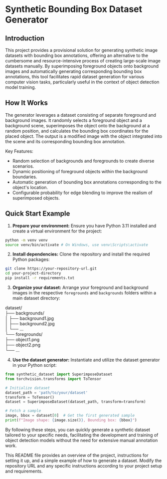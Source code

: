 # Synthetic Bounding Box Dataset Generator

## Introduction
This project provides a provisional solution for generating synthetic image datasets with bounding box annotations, offering an alternative to the cumbersome and resource-intensive process of creating large-scale image datasets manually. By superimposing foreground objects onto background images and automatically generating corresponding bounding box annotations, this tool facilitates rapid dataset generation for various computer vision tasks, particularly useful in the context of object detection model training.

## How It Works
The generator leverages a dataset consisting of separate foreground and background images. It randomly selects a foreground object and a background scene, superimposes the object onto the background at a random position, and calculates the bounding box coordinates for the placed object. The output is a modified image with the object integrated into the scene and its corresponding bounding box annotation.

Key Features:
- Random selection of backgrounds and foregrounds to create diverse scenarios.
- Dynamic positioning of foreground objects within the background boundaries.
- Automatic generation of bounding box annotations corresponding to the object's location.
- Configurable probability for edge blending to improve the realism of superimposed objects.

## Quick Start Example

1. **Prepare your environment:**
   Ensure you have Python 3.11 installed and create a virtual environment for the project:

```sh
python -m venv venv
source venv/bin/activate # On Windows, use venv\Scripts\activate
```

2. **Install dependencies:**
Clone the repository and install the required Python packages:

```sh
git clone https://your-repository-url.git
cd your-project-directory
pip install -r requirements.txt
```

3. **Organize your dataset:**
Arrange your foreground and background images in the respective `foregrounds` and `backgrounds` folders within a main dataset directory:

dataset/  
├── backgrounds/  
│ ├── background1.jpg  
│ ├── background2.jpg  
│ └── ...  
└── foregrounds/  
├── object1.png  
├── object2.png  
└── ...

4. **Use the dataset generator:**
Instantiate and utilize the dataset generator in your Python script:

```python
from synthetic_dataset import SuperimposeDataset
from torchvision.transforms import ToTensor

# Initialize dataset
dataset_path = 'path/to/your/dataset'
transform = ToTensor()
dataset = SuperimposeDataset(dataset_path, transform=transform)

# Fetch a sample
image, bbox = dataset[0]  # Get the first generated sample
print(f"Image shape: {image.size()}, Bounding box: {bbox}")
```

By following these steps, you can quickly generate a synthetic dataset tailored to your specific needs, facilitating the development and training of object detection models without the need for extensive manual annotation work.

This README file provides an overview of the project, instructions for setting it up, and a simple example of how to generate a dataset. Modify the repository URL and any specific instructions according to your project setup and requirements.
